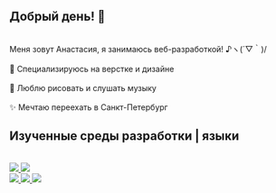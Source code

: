 <h2> Добрый день! 👋 </h2><br>
Меня зовут Анастасия, я занимаюсь веб-разработкой! ♪ヽ(´▽｀)/<br><br>
👻 Специализируюсь на верстке и дизайне<br><br>
🌿 Люблю рисовать и слушать музыку<br><br>
✨️ Мечтаю переехать в Санкт-Петербург<br>
<h2>Изученные среды разработки | языки</h2> <br>
<a href="https://github.com/badges/shields"><img src="https://img.shields.io/badge/-Visual Studio Code-grey?logo=visualstudiocode"</a> <a href="https://github.com/badges/shields"><img src="https://img.shields.io/badge/-Figma-grey?logo=figma"</a><br>
<a href="https://github.com/badges/shields"><img src="https://img.shields.io/badge/-HTML-grey?logo=html5"</a> <a href="https://github.com/badges/shields"><img src="https://img.shields.io/badge/-CSS-grey?logo=css3"</a> <a href="https://github.com/badges/shields"><img src="https://img.shields.io/badge/-JavaScript-grey?logo=javascript"</a>
